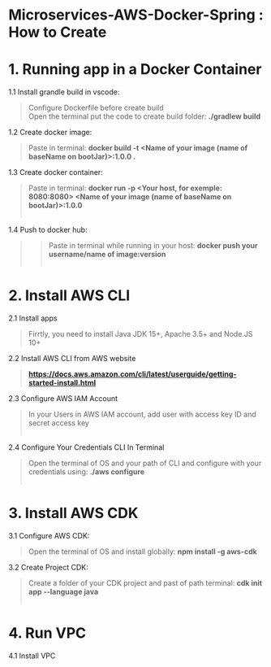 # Microservices-AWS-Docker-Spring :  How to Create

# 1. Running app in a Docker Container
  
  1.1 Install grandle build in vscode: <br>
  >Configure Dockerfile before create build <br>
  >Open the terminal put the code to create build folder: **./gradlew build**

  1.2 Create docker image: <br>
  
  >Paste in terminal: **docker build -t <Name of your image (name of baseName on bootJar)>:1.0.0 .**
  
  1.3 Create docker container: <br>
  >Paste in terminal: **docker run -p <Your host, for exemple: 8080:8080> <Name of your image (name of baseName on bootJar)>:1.0.0** <br><br>

  1.4 Push to docker hub:
  >>Paste in terminal while running in your host: **docker push your username/name of image:version** <br><br>
  
# 2. Install AWS CLI 

2.1 Install apps 
>Firrtly, you need to install Java JDK 15+, Apache 3.5+ and Node.JS 10+ <br> 

2.2 Install AWS CLI from AWS website
>**https://docs.aws.amazon.com/cli/latest/userguide/getting-started-install.html**  <br> 

2.3 Configure AWS IAM Account 
>In your Users in AWS IAM account, add user with access key ID and secret access key<br> <br>

2.4 Configure Your Credentials CLI In Terminal 
>Open the terminal of OS and your path of CLI and configure with your credentials using: **./aws configure**<br><br>

# 3. Install AWS CDK

3.1 Configure AWS CDK: <br>
>Open the terminal of OS and install globally: **npm install -g aws-cdk** <br>

3.2 Create Project CDK: <br>
>Create a folder of your CDK project and past of path terminal: **cdk init app --language java** <br><br>

# 4. Run VPC
4.1 Install VPC 

